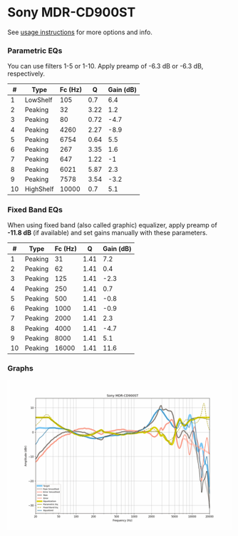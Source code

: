 # Sony MDR-CD900ST
See [usage instructions](https://github.com/jaakkopasanen/AutoEq#usage) for more options and info.

### Parametric EQs
You can use filters 1-5 or 1-10. Apply preamp of -6.3 dB or -6.3 dB, respectively.

|   # | Type      |   Fc (Hz) |    Q |   Gain (dB) |
|-----|-----------|-----------|------|-------------|
|   1 | LowShelf  |       105 | 0.7  |         6.4 |
|   2 | Peaking   |        32 | 3.22 |         1.2 |
|   3 | Peaking   |        80 | 0.72 |        -4.7 |
|   4 | Peaking   |      4260 | 2.27 |        -8.9 |
|   5 | Peaking   |      6754 | 0.64 |         5.5 |
|   6 | Peaking   |       267 | 3.35 |         1.6 |
|   7 | Peaking   |       647 | 1.22 |        -1   |
|   8 | Peaking   |      6021 | 5.87 |         2.3 |
|   9 | Peaking   |      7578 | 3.54 |        -3.2 |
|  10 | HighShelf |     10000 | 0.7  |         5.1 |

### Fixed Band EQs
When using fixed band (also called graphic) equalizer, apply preamp of **-11.8 dB** (if available) and set gains manually with these parameters.

|   # | Type    |   Fc (Hz) |    Q |   Gain (dB) |
|-----|---------|-----------|------|-------------|
|   1 | Peaking |        31 | 1.41 |         7.2 |
|   2 | Peaking |        62 | 1.41 |         0.4 |
|   3 | Peaking |       125 | 1.41 |        -2.3 |
|   4 | Peaking |       250 | 1.41 |         0.7 |
|   5 | Peaking |       500 | 1.41 |        -0.8 |
|   6 | Peaking |      1000 | 1.41 |        -0.9 |
|   7 | Peaking |      2000 | 1.41 |         2.3 |
|   8 | Peaking |      4000 | 1.41 |        -4.7 |
|   9 | Peaking |      8000 | 1.41 |         5.1 |
|  10 | Peaking |     16000 | 1.41 |        11.6 |

### Graphs
![](./Sony%20MDR-CD900ST.png)
